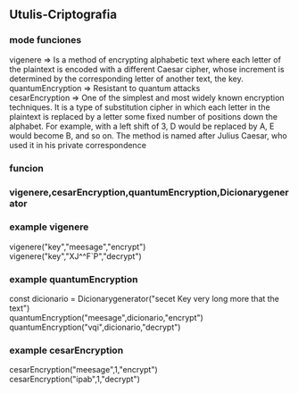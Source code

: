## Utulis-Criptografia

### mode funciones
vigenere =>  Is a method of encrypting alphabetic text where each letter of the plaintext is encoded with a different Caesar cipher, whose increment is determined by the corresponding letter of another text, the key.<br>
quantumEncryption => Resistant to quantum attacks<br>
cesarEncryption => One of the simplest and most widely known encryption techniques. It is a type of substitution cipher in which each letter in the plaintext is replaced by a letter some fixed number of positions down the alphabet. For example, with a left shift of 3, D would be replaced by A, E would become B, and so on. The method is named after Julius Caesar, who used it in his private correspondence<br>

### funcion 
### vigenere,cesarEncryption,quantumEncryption,Dicionarygenerator
### example  vigenere
vigenere("key","meesage","encrypt")<br>
vigenere("key","XJ^^F`P","decrypt")<br>
### example  quantumEncryption
const dicionario = Dicionarygenerator("secet Key very long more that the text")<br>
quantumEncryption("meesage",dicionario,"encrypt")<br>
quantumEncryption("vqi",dicionario,"decrypt")<br>
### example  cesarEncryption
cesarEncryption("meesage",1,"encrypt")<br>
cesarEncryption("ipab",1,"decrypt")<br>